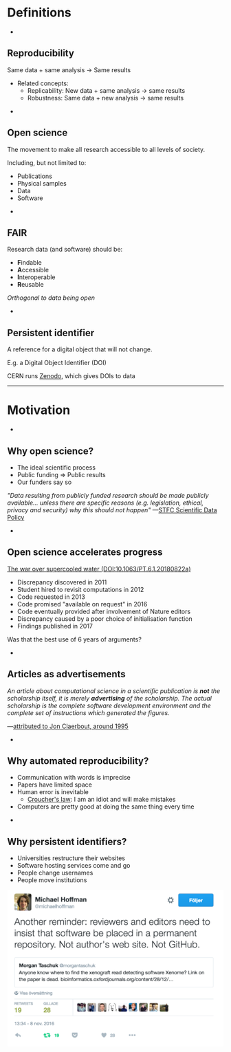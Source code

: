 # Definitions

-

## Reproducibility

Same data 
<span class="fragment fade-in" data-fragment-index="1">$+$ same analysis</span>
<span class="fragment fade-in" data-fragment-index="2">$\rightarrow$ Same results</span>

* Related concepts: <!-- .element: class="fragment fade-in" data-fragment-index="3" -->
  * Replicability: New data $+$ same analysis $\rightarrow$ same results <!-- .element: class="fragment fade-in" data-fragment-index="4" -->
  * Robustness: Same data $+$ new analysis $\rightarrow$ same results <!-- .element: class="fragment fade-in" data-fragment-index="5" -->

-

## Open science

The movement to make all research accessible to all levels of society.

Including, but not limited to:

* Publications
* Physical samples
* Data
* Software

-

## FAIR

Research data (and software) should be:

* **F**indable
* **A**ccessible
* **I**nteroperable
* **R**eusable

_Orthogonal to data being open_

-

## Persistent identifier

A reference for a digital object that will not change.

E.g. a Digital Object Identifier (DOI)

CERN runs [Zenodo](https://www.zenodo.org), which gives DOIs to data

---

# Motivation

-

## Why open science?

* The ideal scientific process
* Public funding $\Rightarrow$ Public results <!-- .element: class="fragment fade-in" data-fragment-index="2" -->
* Our funders say so <!-- .element: class="fragment fade-in" data-fragment-index="3" -->

_"Data resulting from publicly funded research should be made publicly available... unless there are specific reasons (e.g. legislation, ethical, privacy and security) why this should not happen"_ &mdash;[STFC Scientific Data Policy](https://www.dcc.ac.uk/guidance/policy/funders-data-policies/stfc)
<!-- .element: class="fragment fade-in" data-fragment-index="3" -->

-

## Open science accelerates progress

[The war over supercooled water (DOI:10.1063/PT.6.1.20180822a)](https://physicstoday.scitation.org/do/10.1063/pt.6.1.20180822a/full/)

* Discrepancy discovered in 2011
* Student hired to revisit computations in 2012
* Code requested in 2013
* Code promised "available on request" in 2016
* Code eventually provided after involvement of Nature editors
* Discrepancy caused by a poor choice of initialisation function
* Findings published in 2017

Was that the best use of 6 years of arguments?

-

## Articles as advertisements

_An article about computational science in a scientific publication is
**not** the scholarship itself, it is merely **advertising** of the
scholarship. The actual scholarship is the complete software development
environment and the complete set of instructions which generated the
figures._

&mdash;[attributed to Jon Claerbout, around 1995](https://statweb.stanford.edu/~wavelab/Wavelab_850/wavelab.pdf)

-

## Why automated reproducibility?

* Communication with words is imprecise
* Papers have limited space
* Human error is inevitable
  * [Croucher's law](https://mikecroucher.github.io/MLPM_talk/):
    I am an idiot and will make mistakes
* Computers are pretty good at doing the same thing every time

-

## Why persistent identifiers?

* Universities restructure their websites
* Software hosting services come and go
* People change usernames
* People move institutions

[![Image of a tweet reading "Another reminder: reviewers and editors need to insist that software be placed in a permanent repository. Not author's web site. Not GitHub.", quoting a second reading "Anyone know where to find the xenograft read detecting software Xenome? Link on the paper is dead."](images/code_archive_tweet.png) <!-- .element:  width="600px" -->](https://twitter.com/michaelhoffman/status/796103749068529667)
